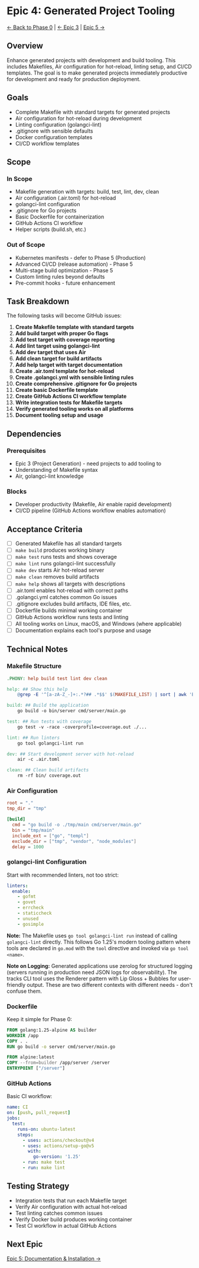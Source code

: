 # Epic 4: Generated Project Tooling

[← Back to Phase 0](../0-foundation.md) | [← Epic 3](./3-project-generation.md) | [Epic 5 →](./5-documentation.md)

## Overview

Enhance generated projects with development and build tooling. This includes Makefiles, Air configuration for hot-reload, linting setup, and CI/CD templates. The goal is to make generated projects immediately productive for development and ready for production deployment.

## Goals

- Complete Makefile with standard targets for generated projects
- Air configuration for hot-reload during development
- Linting configuration (golangci-lint)
- .gitignore with sensible defaults
- Docker configuration templates
- CI/CD workflow templates

## Scope

### In Scope

- Makefile generation with targets: build, test, lint, dev, clean
- Air configuration (.air.toml) for hot-reload
- golangci-lint configuration
- .gitignore for Go projects
- Basic Dockerfile for containerization
- GitHub Actions CI workflow
- Helper scripts (build.sh, etc.)

### Out of Scope

- Kubernetes manifests - defer to Phase 5 (Production)
- Advanced CI/CD (release automation) - Phase 5
- Multi-stage build optimization - Phase 5
- Custom linting rules beyond defaults
- Pre-commit hooks - future enhancement

## Task Breakdown

The following tasks will become GitHub issues:

1. **Create Makefile template with standard targets**
2. **Add build target with proper Go flags**
3. **Add test target with coverage reporting**
4. **Add lint target using golangci-lint**
5. **Add dev target that uses Air**
6. **Add clean target for build artifacts**
7. **Add help target with target documentation**
8. **Create .air.toml template for hot-reload**
9. **Create .golangci.yml with sensible linting rules**
10. **Create comprehensive .gitignore for Go projects**
11. **Create basic Dockerfile template**
12. **Create GitHub Actions CI workflow template**
13. **Write integration tests for Makefile targets**
14. **Verify generated tooling works on all platforms**
15. **Document tooling setup and usage**

## Dependencies

### Prerequisites

- Epic 3 (Project Generation) - need projects to add tooling to
- Understanding of Makefile syntax
- Air, golangci-lint knowledge

### Blocks

- Developer productivity (Makefile, Air enable rapid development)
- CI/CD pipeline (GitHub Actions workflow enables automation)

## Acceptance Criteria

- [ ] Generated Makefile has all standard targets
- [ ] `make build` produces working binary
- [ ] `make test` runs tests and shows coverage
- [ ] `make lint` runs golangci-lint successfully
- [ ] `make dev` starts Air hot-reload server
- [ ] `make clean` removes build artifacts
- [ ] `make help` shows all targets with descriptions
- [ ] .air.toml enables hot-reload with correct paths
- [ ] .golangci.yml catches common Go issues
- [ ] .gitignore excludes build artifacts, IDE files, etc.
- [ ] Dockerfile builds minimal working container
- [ ] GitHub Actions workflow runs tests and linting
- [ ] All tooling works on Linux, macOS, and Windows (where applicable)
- [ ] Documentation explains each tool's purpose and usage

## Technical Notes

### Makefile Structure

```makefile
.PHONY: help build test lint dev clean

help: ## Show this help
	@grep -E '^[a-zA-Z_-]+:.*?## .*$$' $(MAKEFILE_LIST) | sort | awk 'BEGIN {FS = ":.*?## "}; {printf "\033[36m%-20s\033[0m %s\n", $$1, $$2}'

build: ## Build the application
	go build -o bin/server cmd/server/main.go

test: ## Run tests with coverage
	go test -v -race -coverprofile=coverage.out ./...

lint: ## Run linters
	go tool golangci-lint run

dev: ## Start development server with hot-reload
	air -c .air.toml

clean: ## Clean build artifacts
	rm -rf bin/ coverage.out
```

### Air Configuration

```toml
root = "."
tmp_dir = "tmp"

[build]
  cmd = "go build -o ./tmp/main cmd/server/main.go"
  bin = "tmp/main"
  include_ext = ["go", "templ"]
  exclude_dir = ["tmp", "vendor", "node_modules"]
  delay = 1000
```

### golangci-lint Configuration

Start with recommended linters, not too strict:

```yaml
linters:
  enable:
    - gofmt
    - govet
    - errcheck
    - staticcheck
    - unused
    - gosimple
```

**Note:** The Makefile uses `go tool golangci-lint run` instead of calling `golangci-lint` directly. This follows Go 1.25's modern tooling pattern where tools are declared in `go.mod` with the `tool` directive and invoked via `go tool <name>`.

**Note on Logging:** Generated applications use zerolog for structured logging (servers running in production need JSON logs for observability). The tracks CLI tool uses the Renderer pattern with Lip Gloss + Bubbles for user-friendly output. These are two different contexts with different needs - don't confuse them.

### Dockerfile

Keep it simple for Phase 0:

```dockerfile
FROM golang:1.25-alpine AS builder
WORKDIR /app
COPY . .
RUN go build -o server cmd/server/main.go

FROM alpine:latest
COPY --from=builder /app/server /server
ENTRYPOINT ["/server"]
```

### GitHub Actions

Basic CI workflow:

```yaml
name: CI
on: [push, pull_request]
jobs:
  test:
    runs-on: ubuntu-latest
    steps:
      - uses: actions/checkout@v4
      - uses: actions/setup-go@v5
        with:
          go-version: '1.25'
      - run: make test
      - run: make lint
```

## Testing Strategy

- Integration tests that run each Makefile target
- Verify Air configuration with actual hot-reload
- Test linting catches common issues
- Verify Docker build produces working container
- Test CI workflow in actual GitHub Actions

## Next Epic

[Epic 5: Documentation & Installation →](./5-documentation.md)

